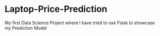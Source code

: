 # Laptop-Price-Prediction
My first Data Science Project where I have tried to use Flask to showcase my Prediction Model
